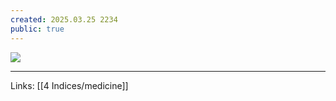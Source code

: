 ```yaml
---
created: 2025.03.25 2234
public: true
---
```

![](/attachments/Pasted%20image%2020250326122004.png)

---
Links: [[4 Indices/medicine]]